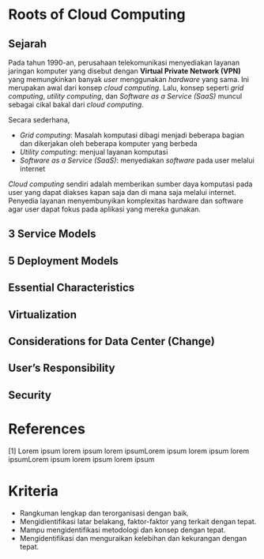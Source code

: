 # **Roots of Cloud Computing**

## Sejarah

Pada tahun 1990-an, perusahaan telekomunikasi menyediakan layanan jaringan komputer yang disebut dengan **Virtual Private Network (VPN)** yang memungkinkan banyak _user_ menggunakan _hardware_ yang sama. Ini merupakan awal dari konsep _cloud computing_. Lalu, konsep seperti _grid computing_, _utility computing_, dan _Software as a Service (SaaS)_ muncul sebagai cikal bakal dari _cloud computing_.

Secara sederhana, 

- _Grid computing_: Masalah komputasi dibagi menjadi beberapa bagian dan dikerjakan oleh beberapa komputer yang berbeda
- _Utility computing_: menjual layanan komputasi
- _Software as a Service (SaaS)_: menyediakan _software_ pada user melalui internet

_Cloud computing_ sendiri adalah memberikan sumber daya komputasi pada user yang dapat diakses kapan saja dan di mana saja melalui internet. Penyedia layanan menyembunyikan komplexitas hardware dan software agar user dapat fokus pada aplikasi yang mereka gunakan.

## 3 Service Models

## 5 Deployment Models

## Essential Characteristics

## Virtualization

## Considerations for Data Center (Change)

## User’s Responsibility

## Security

# **References**

\[1\] Lorem ipsum lorem ipsum lorem ipsumLorem ipsum lorem ipsum lorem ipsumLorem ipsum lorem ipsum lorem ipsum

# **Kriteria**

* Rangkuman lengkap dan terorganisasi dengan baik.  
* Mengidientifikasi latar belakang, faktor-faktor yang terkait dengan tepat.  
* Mampu mengidentifikasi metodologi dan konsep dengan tepat.  
* Mengidentifikasi dan menguraikan kelebihan dan kekurangan dengan tepat.